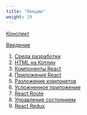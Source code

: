 ```yaml
---
title: "Лекции"
weight: 10
---
```


[Конспект](workbook)

<a target="_blank" rel="noopener noreferrer" href="intro.html">Введение</a>

1. <a target="_blank" rel="noopener noreferrer" href="ide.html">Среда разработки</a>
2. <a target="_blank" rel="noopener noreferrer" href="kotlin-html.html">HTML на Котлин</a>
3. <a target="_blank" rel="noopener noreferrer" href="react-component.html">Компоненты React</a>
4. <a target="_blank" rel="noopener noreferrer" href="react-app.html">Приложения React</a>
5. <a target="_blank" rel="noopener noreferrer" href="react-in-component.html">Разложение компонетов</a>
6. <a target="_blank" rel="noopener noreferrer" href="react-app-complex.html">Усложненное приложение</a>
7. <a target="_blank" rel="noopener noreferrer" href="react-route.html">React Route</a>
8. <a target="_blank" rel="noopener noreferrer" href="state-control.html">Управление состоянием</a>
9. <a target="_blank" rel="noopener noreferrer" href="react-redux.html">React Redux</a>